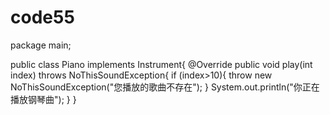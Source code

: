 # code55
package main;

public class
Piano implements Instrument{
    @Override
    public void play(int index) throws NoThisSoundException{
        if (index>10){
            throw new NoThisSoundException("您播放的歌曲不存在");
        }
        System.out.println("你正在播放钢琴曲");
    }
}
